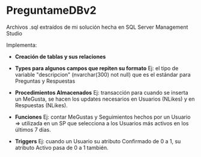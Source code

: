 # PreguntameDBv2
Archivos .sql extraídos de mi solución hecha en SQL Server Management Studio

Implementa:
* **Creación de tablas y sus relaciones**

* **Types para algunos campos que repiten su formato**
  Ej: el tipo de variable "descripcion" (nvarchar(300) not null) que es el estándar para Preguntas y Respuestas

* **Procedimientos Almacenados**
  Ej: transacción para cuando se inserta un MeGusta, se hacen los updates necesarios en Usuarios (NLikes) y en Respuestas (NLikes).

* **Funciones**
  Ej: contar MeGustas y Seguimientos hechos por un Usuario => utilizada en un SP que selecciona a los Usuarios más activos en los últimos 7 días.

* **Triggers**
  Ej: cuando un Usuario su atributo Confirmado de 0 a 1, su atributo Activo pasa de 0 a 1 también.
